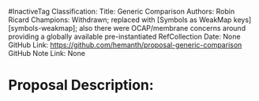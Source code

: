#InactiveTag
Classification:
Title: Generic Comparison
Authors: Robin Ricard
Champions: Withdrawn; replaced with [Symbols as WeakMap keys][symbols-weakmap]; also there were OCAP/membrane concerns around providing a globally available pre-instantiated RefCollection
Date: None
GitHub Link: https://github.com/hemanth/proposal-generic-comparison
GitHub Note Link: None

# Proposal Description:
